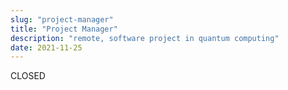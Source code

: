 ```yaml
---
slug: "project-manager"
title: "Project Manager"
description: "remote, software project in quantum computing"
date: 2021-11-25
---
```


CLOSED
